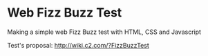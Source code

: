 # Web Fizz Buzz Test
Making a simple web Fizz Buzz test with HTML, CSS and Javascript

Test's proposal: http://wiki.c2.com/?FizzBuzzTest
